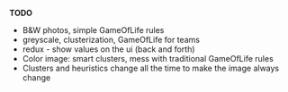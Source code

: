 **TODO**

- B&W photos, simple GameOfLife rules
- greyscale, clusterization, GameOfLife for teams
- redux - show values on the ui (back and forth)
- Color image: smart clusters, mess with traditional GameOfLife rules
- Clusters and heuristics change all the time to make the image always change